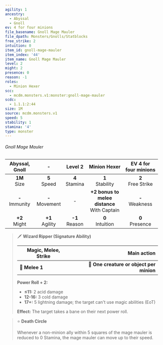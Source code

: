 ```yaml
---
agility: 1
ancestry:
  - Abyssal
  - Gnoll
ev: 4 for four minions
file_basename: Gnoll Mage Mauler
file_dpath: Monsters/Gnolls/Statblocks
free_strike: 2
intuition: 0
item_id: gnoll-mage-mauler
item_index: '44'
item_name: Gnoll Mage Mauler
level: 2
might: 2
presence: 0
reason: -1
roles:
  - Minion Hexer
scc:
  - mcdm.monsters.v1:monster:gnoll-mage-mauler
scdc:
  - 1.1.1:2:44
size: 1M
source: mcdm.monsters.v1
speed: 5
stability: 1
stamina: '4'
type: monster
---
```


###### Gnoll Mage Mauler

|   Abyssal, Gnoll    |          -          |      Level 2       |                   Minion Hexer                   | EV 4 for four minions  |
| :-----------------: | :-----------------: | :----------------: | :----------------------------------------------: | :--------------------: |
|  **1M**<br/> Size   |  **5**<br/> Speed   | **4**<br/> Stamina |               **1**<br/> Stability               | **2**<br/> Free Strike |
| **-**<br/> Immunity | **-**<br/> Movement |         -          | **+2 bonus to melee distance**<br/> With Captain |  **-**<br/> Weakness   |
|  **+2**<br/> Might  | **+1**<br/> Agility | **-1**<br/> Reason |               **0**<br/> Intuition               |  **0**<br/> Presence   |

<!-- -->
> 🗡 **Wizard Ripper (Signature Ability)**
>
> | **Magic, Melee, Strike** |                          **Main action** |
> | ------------------------ | ---------------------------------------: |
> | **📏 Melee 1**           | **🎯 One creature or object per minion** |
>
> **Power Roll + 2:**
>
> - **≤11:** 2 acid damage
> - **12-16:** 3 cold damage
> - **17+:** 5 lightning damage; the target can't use magic abilities (EoT)
>
> **Effect:** The target takes a bane on their next power roll.

<!-- -->
> ⭐️ **Death Circle**
>
> Whenever a non-minion ally within 5 squares of the mage mauler is reduced to 0 Stamina, the mage mauler can move up to their speed.
